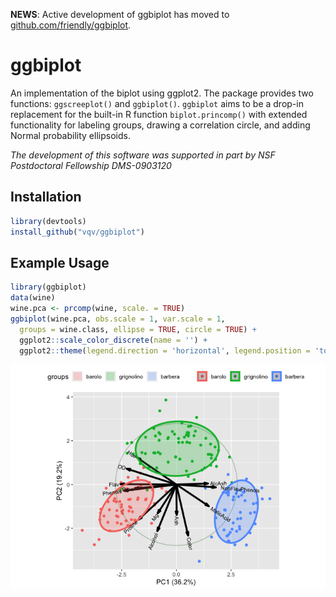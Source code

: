
<!-- README.md is generated from README.Rmd. Please edit that file -->

**NEWS**: Active development of ggbiplot has moved to
[github.com/friendly/ggbiplot](https://github.com/friendly/ggbiplot).

# ggbiplot

An implementation of the biplot using ggplot2. The package provides two
functions: `ggscreeplot()` and `ggbiplot()`. `ggbiplot` aims to be a
drop-in replacement for the built-in R function `biplot.princomp()` with
extended functionality for labeling groups, drawing a correlation
circle, and adding Normal probability ellipsoids.

*The development of this software was supported in part by NSF
Postdoctoral Fellowship DMS-0903120*

## Installation

``` r
library(devtools)
install_github("vqv/ggbiplot")
```

## Example Usage

``` r
library(ggbiplot)
data(wine)
wine.pca <- prcomp(wine, scale. = TRUE)
ggbiplot(wine.pca, obs.scale = 1, var.scale = 1,
  groups = wine.class, ellipse = TRUE, circle = TRUE) +
  ggplot2::scale_color_discrete(name = '') +
  ggplot2::theme(legend.direction = 'horizontal', legend.position = 'top')
```

![](README-wine-example-1.png)<!-- -->
